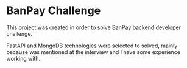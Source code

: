 # BanPay Challenge

This project was created in order to solve BanPay backend developer challenge.

FastAPI and MongoDB technologies were selected to solved, mainly because was mentioned at the interview and 
I have some experience working with.

